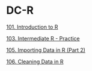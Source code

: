 # DC-R

[101. Introduction to R](http://nbviewer.jupyter.org/github/mohammadshadan/DC-R/blob/master/101.%20Introduction%20to%20R/101.%20Introduction%20to%20R.ipynb)

[103. Intermediate R - Practice](http://nbviewer.jupyter.org/github/mohammadshadan/DC-R/blob/master/103.%20Intermediate%20R%20-%20Practice/103.%20Intermediate%20R%20-%20Practice.ipynb)

[105. Importing Data in R (Part 2)](http://nbviewer.jupyter.org/github/mohammadshadan/DC-R/blob/master/105.%20Importing%20Data%20in%20R%20%28Part%202%29/103.%20Importing%20Data%20in%20R%20%28Part%202%29.ipynb)

[106. Cleaning Data in R](http://nbviewer.jupyter.org/github/mohammadshadan/DC-R/tree/master/106.%20Cleaning%20Data%20in%20R/)